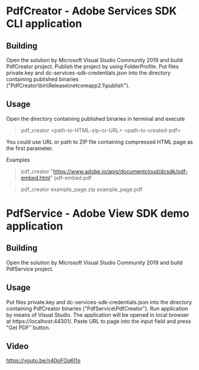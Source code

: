 # PdfCreator - Adobe Services SDK CLI application

## Building

Open the solution by Microsoft Visual Studio Community 2019 and build PdfCreator project.
Publish the project by using FolderProfile.
Put files private.key and dc-services-sdk-credentials.json into the directory containing
published binaries ("PdfCreator\bin\Release\netcoreapp2.1\publish").

## Usage

Open the directory containing published binaries in terminal and execute

> pdf_creator &lt;path-to-HTML-zip-or-URL&gt; &lt;path-to-created-pdf&gt;

You could use URL or path to ZIP file containing compressed HTML page as the first parameter.

Examples

> pdf_creator "https://www.adobe.io/apis/documentcloud/dcsdk/pdf-embed.html" pdf-embed.pdf

> pdf_creator example_page.zip example_page.pdf

# PdfService - Adobe View SDK demo application

## Building

Open the solution by Microsoft Visual Studio Community 2019 and build PdfService project.

## Usage

Put files private.key and dc-services-sdk-credentials.json into the directory containing
PdfCreator binaries ("PdfService\PdfCreator").
Run application by means of Visual Studio. The application will be opened in local browser
at https://localhost:44301/.
Paste URL to page into the input field and press "Get PDF" button.

## Video
https://youtu.be/n40oFOq6I1o
